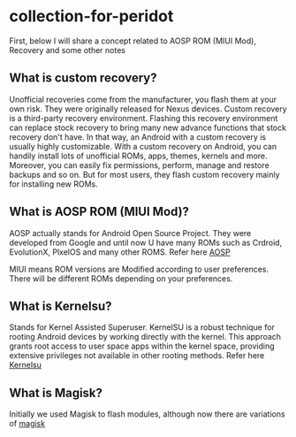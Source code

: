 # collection-for-peridot
First, below I will share a concept related to AOSP ROM (MIUI Mod), Recovery and some other notes

## What is custom recovery?

Unofficial recoveries come from the manufacturer, you flash them at your own risk. They were originally released for Nexus devices.
Custom recovery is a third-party recovery environment. Flashing this recovery environment can replace stock recovery to bring many new advance functions that stock recovery don't have. In that way, an Android with a custom recovery is usually highly customizable. With a custom recovery on Android, you can handily install lots of unofficial ROMs, apps, themes, kernels and more. Moreover, you can easily fix permissions, perform, manage and restore backups and so on. But for most users, they flash custom recovery mainly for installing new ROMs.

## What is AOSP ROM (MIUI Mod)?

AOSP actually stands for Android Open Source Project. They were developed from Google and until now U have many ROMs such as Crdroid, EvolutionX, PlxelOS and many other ROMS. Refer here [AOSP](https://source.android.com/)

MIUI means ROM versions are Modified according to user preferences. There will be different ROMs depending on your preferences.

## What is Kernelsu?

Stands for Kernel Assisted Superuser. KernelSU is a robust technique for rooting Android devices by working directly with the kernel. This approach grants root access to user space apps within the kernel space, providing extensive privileges not available in other rooting methods. Refer here [Kernelsu](https://kernelsu.org/guide/what-is-kernelsu.html)

## What is Magisk?

Initially we used Magisk to flash modules, although now there are variations of [magisk](https://topjohnwu.github.io/Magisk/install.html)


